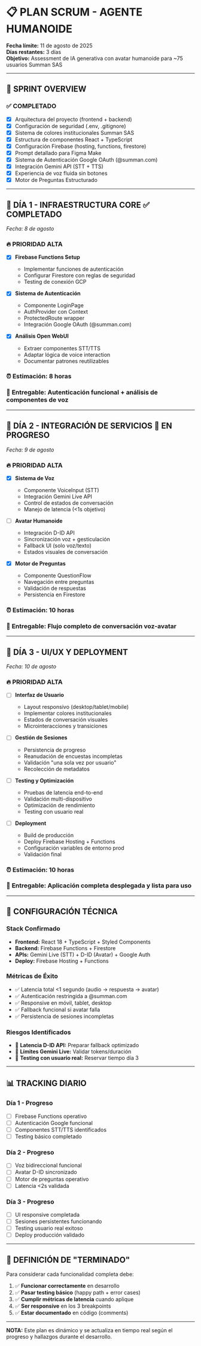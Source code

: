 # 📋 PLAN SCRUM - AGENTE HUMANOIDE
**Fecha límite:** 11 de agosto de 2025  
**Días restantes:** 3 días  
**Objetivo:** Assessment de IA generativa con avatar humanoide para ~75 usuarios Summan SAS

---

## 🎯 SPRINT OVERVIEW

### ✅ **COMPLETADO**
- [x] Arquitectura del proyecto (frontend + backend)
- [x] Configuración de seguridad (.env, .gitignore)
- [x] Sistema de colores institucionales Summan SAS
- [x] Estructura de componentes React + TypeScript
- [x] Configuración Firebase (hosting, functions, firestore)
- [x] Prompt detallado para Figma Make
- [x] Sistema de Autenticación Google OAuth (@summan.com)
- [x] Integración Gemini API (STT + TTS)
- [x] Experiencia de voz fluida sin botones
- [x] Motor de Preguntas Estructurado

---

## 📅 **DÍA 1 - INFRAESTRUCTURA CORE** ✅ **COMPLETADO**
*Fecha: 8 de agosto*

### 🔥 **PRIORIDAD ALTA**
- [x] **Firebase Functions Setup**
  - Implementar funciones de autenticación
  - Configurar Firestore con reglas de seguridad
  - Testing de conexión GCP

- [x] **Sistema de Autenticación**
  - Componente LoginPage
  - AuthProvider con Context
  - ProtectedRoute wrapper
  - Integración Google OAuth (@summan.com)

- [x] **Análisis Open WebUI**
  - Extraer componentes STT/TTS
  - Adaptar lógica de voice interaction
  - Documentar patrones reutilizables

### ⏰ **Estimación:** 8 horas  
### 🎯 **Entregable:** Autenticación funcional + análisis de componentes de voz

---

## 📅 **DÍA 2 - INTEGRACIÓN DE SERVICIOS** 🔄 **EN PROGRESO**
*Fecha: 9 de agosto*

### 🔥 **PRIORIDAD ALTA**
- [x] **Sistema de Voz**
  - Componente VoiceInput (STT)
  - Integración Gemini Live API
  - Control de estados de conversación
  - Manejo de latencia (<1s objetivo)

- [ ] **Avatar Humanoide**
  - Integración D-ID API
  - Sincronización voz + gesticulación
  - Fallback UI (solo voz/texto)
  - Estados visuales de conversación

- [x] **Motor de Preguntas**
  - Componente QuestionFlow
  - Navegación entre preguntas
  - Validación de respuestas
  - Persistencia en Firestore

### ⏰ **Estimación:** 10 horas  
### 🎯 **Entregable:** Flujo completo de conversación voz-avatar

---

## 📅 **DÍA 3 - UI/UX Y DEPLOYMENT**
*Fecha: 10 de agosto*

### 🔥 **PRIORIDAD ALTA**
- [ ] **Interfaz de Usuario**
  - Layout responsivo (desktop/tablet/mobile)
  - Implementar colores institucionales
  - Estados de conversación visuales
  - Microinteracciones y transiciones

- [ ] **Gestión de Sesiones**
  - Persistencia de progreso
  - Reanudación de encuestas incompletas
  - Validación "una sola vez por usuario"
  - Recolección de metadatos

- [ ] **Testing y Optimización**
  - Pruebas de latencia end-to-end
  - Validación multi-dispositivo
  - Optimización de rendimiento
  - Testing con usuario real

- [ ] **Deployment**
  - Build de producción
  - Deploy Firebase Hosting + Functions
  - Configuración variables de entorno prod
  - Validación final

### ⏰ **Estimación:** 10 horas  
### 🎯 **Entregable:** Aplicación completa desplegada y lista para uso

---

## 🔧 **CONFIGURACIÓN TÉCNICA**

### **Stack Confirmado**
- **Frontend:** React 18 + TypeScript + Styled Components
- **Backend:** Firebase Functions + Firestore
- **APIs:** Gemini Live (STT) + D-ID (Avatar) + Google Auth
- **Deploy:** Firebase Hosting + Functions

### **Métricas de Éxito**
- ✅ Latencia total <1 segundo (audio → respuesta → avatar)
- ✅ Autenticación restringida a @summan.com
- ✅ Responsive en móvil, tablet, desktop
- ✅ Fallback funcional si avatar falla
- ✅ Persistencia de sesiones incompletas

### **Riesgos Identificados**
- 🚨 **Latencia D-ID API:** Preparar fallback optimizado
- 🚨 **Límites Gemini Live:** Validar tokens/duración
- 🚨 **Testing con usuario real:** Reservar tiempo día 3

---

## 📊 **TRACKING DIARIO**

### **Día 1 - Progreso**
- [ ] Firebase Functions operativo
- [ ] Autenticación Google funcional  
- [ ] Componentes STT/TTS identificados
- [ ] Testing básico completado

### **Día 2 - Progreso**  
- [ ] Voz bidireccional funcional
- [ ] Avatar D-ID sincronizado
- [ ] Motor de preguntas operativo
- [ ] Latencia <2s validada

### **Día 3 - Progreso**
- [ ] UI responsive completada
- [ ] Sesiones persistentes funcionando
- [ ] Testing usuario real exitoso
- [ ] Deploy producción validado

---

## 🎯 **DEFINICIÓN DE "TERMINADO"**

Para considerar cada funcionalidad completa debe:
1. ✅ **Funcionar correctamente** en desarrollo
2. ✅ **Pasar testing básico** (happy path + error cases)  
3. ✅ **Cumplir métricas de latencia** cuando aplique
4. ✅ **Ser responsive** en los 3 breakpoints
5. ✅ **Estar documentado** en código (comments)

---

**NOTA:** Este plan es dinámico y se actualiza en tiempo real según el progreso y hallazgos durante el desarrollo.